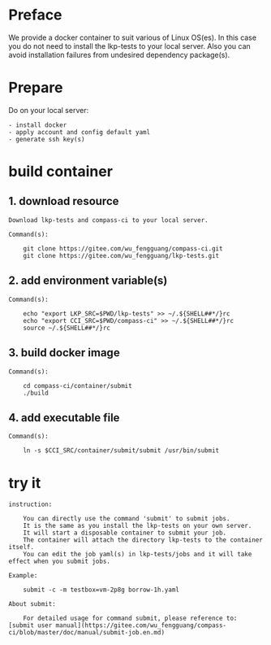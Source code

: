 # Preface

We provide a docker container to suit various of Linux OS(es).
In this case you do not need to install the lkp-tests to your local server.
Also you can avoid installation failures from undesired dependency package(s).

# Prepare

  Do on your local server:

    - install docker
    - apply account and config default yaml
    - generate ssh key(s)

# build container

## 1. download resource

    Download lkp-tests and compass-ci to your local server.

    Command(s):

        git clone https://gitee.com/wu_fengguang/compass-ci.git
        git clone https://gitee.com/wu_fengguang/lkp-tests.git

## 2. add environment variable(s)

    Command(s):

        echo "export LKP_SRC=$PWD/lkp-tests" >> ~/.${SHELL##*/}rc
        echo "export CCI_SRC=$PWD/compass-ci" >> ~/.${SHELL##*/}rc
        source ~/.${SHELL##*/}rc

## 3. build docker image

    Command(s):

        cd compass-ci/container/submit
        ./build

## 4. add executable file

    Command(s):

        ln -s $CCI_SRC/container/submit/submit /usr/bin/submit

# try it

    instruction:

        You can directly use the command 'submit' to submit jobs.
        It is the same as you install the lkp-tests on your own server.
        It will start a disposable container to submit your job.
        The container will attach the directory lkp-tests to the container itself.
        You can edit the job yaml(s) in lkp-tests/jobs and it will take effect when you submit jobs.

    Example:

        submit -c -m testbox=vm-2p8g borrow-1h.yaml

    About submit:

        For detailed usage for command submit, please reference to: [submit user manual](https://gitee.com/wu_fengguang/compass-ci/blob/master/doc/manual/submit-job.en.md)
